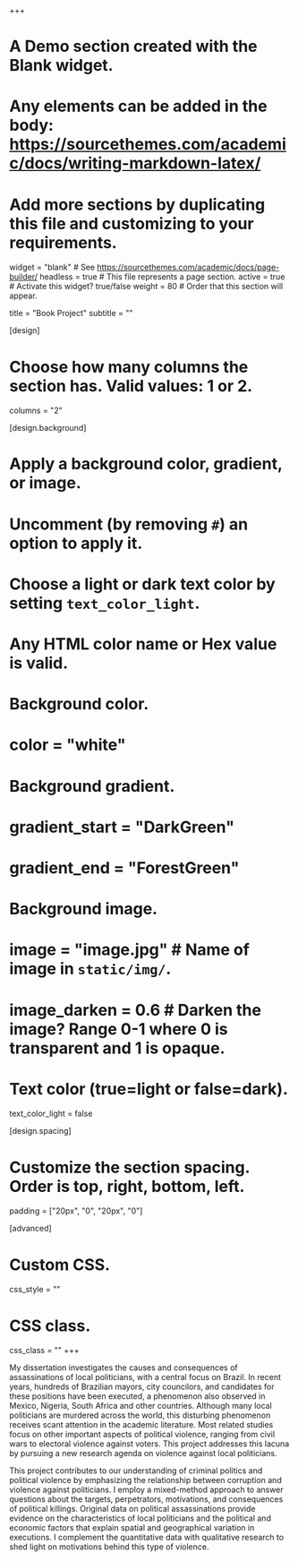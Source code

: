 +++
# A Demo section created with the Blank widget.
# Any elements can be added in the body: https://sourcethemes.com/academic/docs/writing-markdown-latex/
# Add more sections by duplicating this file and customizing to your requirements.

widget = "blank"  # See https://sourcethemes.com/academic/docs/page-builder/
headless = true  # This file represents a page section.
active = true  # Activate this widget? true/false
weight = 80  # Order that this section will appear.

title = "Book Project"
subtitle = "" 

[design]
  # Choose how many columns the section has. Valid values: 1 or 2.
  columns = "2"

[design.background]
  # Apply a background color, gradient, or image.
  #   Uncomment (by removing `#`) an option to apply it.
  #   Choose a light or dark text color by setting `text_color_light`.
  #   Any HTML color name or Hex value is valid.

# Background color.
  # color = "white"
  
# Background gradient.
  # gradient_start = "DarkGreen"
  # gradient_end = "ForestGreen"
  
# Background image.
  # image = "image.jpg"  # Name of image in `static/img/`.
  # image_darken = 0.6  # Darken the image? Range 0-1 where 0 is transparent and 1 is opaque.

# Text color (true=light or false=dark).
  text_color_light = false

[design.spacing]
  # Customize the section spacing. Order is top, right, bottom, left.
  padding = ["20px", "0", "20px", "0"]

[advanced]
 # Custom CSS. 
 css_style = ""
 
 # CSS class.
 css_class = ""
+++


My dissertation investigates the causes and consequences of assassinations of local politicians, with a central focus on Brazil. In recent years, hundreds of Brazilian mayors, city councilors, and candidates for these positions have been executed, a phenomenon also observed in Mexico, Nigeria, South Africa and other countries. Although many local politicians are murdered across the world, this disturbing phenomenon receives scant attention in the academic literature. Most related studies focus on other important aspects of political violence, ranging from civil wars to electoral violence against voters. This project addresses this lacuna by pursuing a new research agenda on violence against local politicians. 

This project contributes to our understanding of criminal politics and political violence by emphasizing the relationship between corruption and violence against politicians. I employ a mixed-method approach to answer questions about the targets, perpetrators, motivations, and consequences of political killings. Original data on political assassinations provide evidence on the characteristics of local politicians and the political and economic factors that explain spatial and geographical variation in executions. I complement the quantitative data with qualitative research to shed light on motivations behind this type of violence. 
